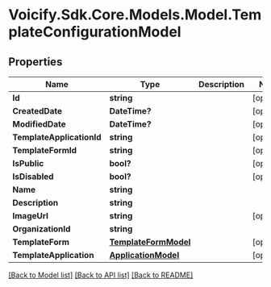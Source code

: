 # Voicify.Sdk.Core.Models.Model.TemplateConfigurationModel
## Properties

Name | Type | Description | Notes
------------ | ------------- | ------------- | -------------
**Id** | **string** |  | [optional] 
**CreatedDate** | **DateTime?** |  | [optional] 
**ModifiedDate** | **DateTime?** |  | [optional] 
**TemplateApplicationId** | **string** |  | [optional] 
**TemplateFormId** | **string** |  | [optional] 
**IsPublic** | **bool?** |  | [optional] 
**IsDisabled** | **bool?** |  | [optional] 
**Name** | **string** |  | 
**Description** | **string** |  | 
**ImageUrl** | **string** |  | [optional] 
**OrganizationId** | **string** |  | 
**TemplateForm** | [**TemplateFormModel**](TemplateFormModel.md) |  | [optional] 
**TemplateApplication** | [**ApplicationModel**](ApplicationModel.md) |  | [optional] 

[[Back to Model list]](../README.md#documentation-for-models) [[Back to API list]](../README.md#documentation-for-api-endpoints) [[Back to README]](../README.md)

